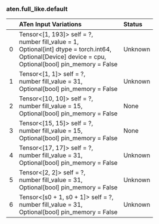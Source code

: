 ### aten.full_like.default
|    | ATen Input Variations                                                                                                                                             | Status   |
|---:|:------------------------------------------------------------------------------------------------------------------------------------------------------------------|:---------|
|  0 | Tensor<[1, 193]> self = ?,<br>number fill_value = 1,<br>Optional[int] dtype = torch.int64,<br>Optional[Device] device = cpu,<br>Optional[bool] pin_memory = False | Unknown  |
|  1 | Tensor<[1, 1]> self = ?,<br>number fill_value = 31,<br>Optional[bool] pin_memory = False                                                                          | Unknown  |
|  2 | Tensor<[10, 10]> self = ?,<br>number fill_value = 15,<br>Optional[bool] pin_memory = False                                                                        | None     |
|  3 | Tensor<[15, 15]> self = ?,<br>number fill_value = 15,<br>Optional[bool] pin_memory = False                                                                        | None     |
|  4 | Tensor<[17, 17]> self = ?,<br>number fill_value = 31,<br>Optional[bool] pin_memory = False                                                                        | Unknown  |
|  5 | Tensor<[2, 2]> self = ?,<br>number fill_value = 31,<br>Optional[bool] pin_memory = False                                                                          | Unknown  |
|  6 | Tensor<[s0 + 1, s0 + 1]> self = ?,<br>number fill_value = 31,<br>Optional[bool] pin_memory = False                                                                | Unknown  |

